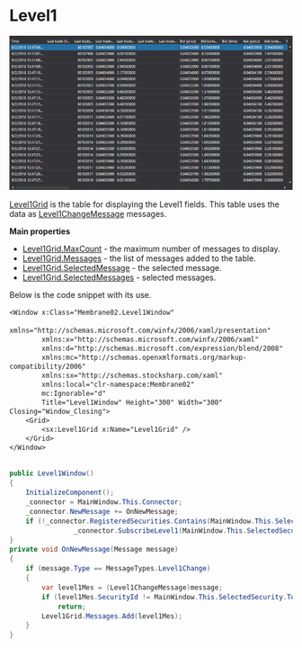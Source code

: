 # Level1

![GUI Leve1Grid](../images/GUI_Leve1Grid.png)

[Level1Grid](xref:StockSharp.Xaml.Level1Grid) is the table for displaying the Level1 fields. This table uses the data as [Level1ChangeMessage](xref:StockSharp.Messages.Level1ChangeMessage) messages. 

**Main properties**

- [Level1Grid.MaxCount](xref:StockSharp.Xaml.Level1Grid.MaxCount) \- the maximum number of messages to display.
- [Level1Grid.Messages](xref:StockSharp.Xaml.Level1Grid.Messages) \- the list of messages added to the table.
- [Level1Grid.SelectedMessage](xref:StockSharp.Xaml.Level1Grid.SelectedMessage) \- the selected message.
- [Level1Grid.SelectedMessages](xref:StockSharp.Xaml.Level1Grid.SelectedMessages) \- selected messages.

Below is the code snippet with its use. 

```xaml
<Window x:Class="Membrane02.Level1Window"
        xmlns="http://schemas.microsoft.com/winfx/2006/xaml/presentation"
        xmlns:x="http://schemas.microsoft.com/winfx/2006/xaml"
        xmlns:d="http://schemas.microsoft.com/expression/blend/2008"
        xmlns:mc="http://schemas.openxmlformats.org/markup-compatibility/2006"
        xmlns:sx="http://schemas.stocksharp.com/xaml"
        xmlns:local="clr-namespace:Membrane02"
        mc:Ignorable="d"
        Title="Level1Window" Height="300" Width="300" Closing="Window_Closing">
    <Grid>
        <sx:Level1Grid x:Name="Level1Grid" />
    </Grid>
</Window>
	  				
```
```cs
public Level1Window()
{
    InitializeComponent();
    _connector = MainWindow.This.Connector;
    _connector.NewMessage += OnNewMessage;
    if (!_connector.RegisteredSecurities.Contains(MainWindow.This.SelectedSecurity))
                _connector.SubscribeLevel1(MainWindow.This.SelectedSecurity);
}
private void OnNewMessage(Message message)
{
    if (message.Type == MessageTypes.Level1Change)
    {
        var level1Mes = (Level1ChangeMessage)message;
        if (level1Mes.SecurityId != MainWindow.This.SelectedSecurity.ToSecurityId())
            return;
        Level1Grid.Messages.Add(level1Mes);
    }
}
              		
	  				
```
